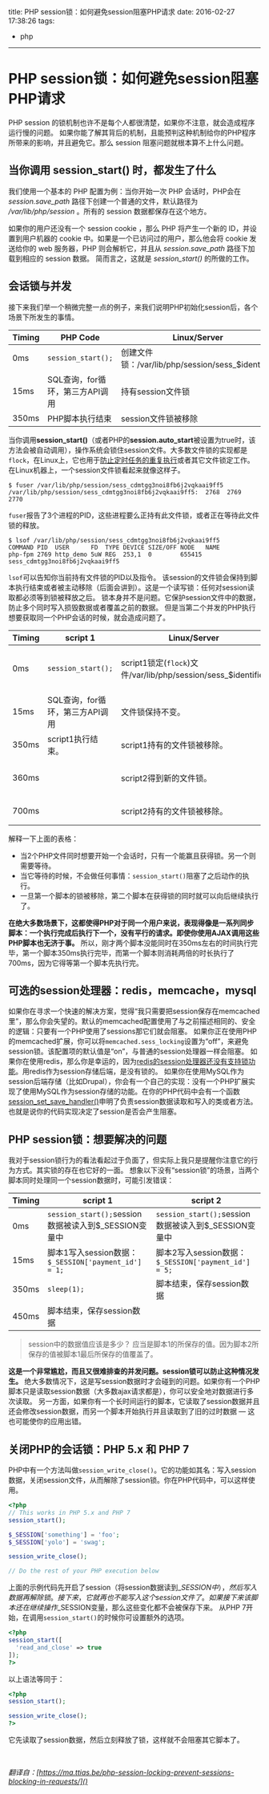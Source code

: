 title: PHP session锁：如何避免session阻塞PHP请求
date: 2016-02-27 17:38:26
tags: 
- php
---
# PHP session锁：如何避免session阻塞PHP请求

PHP session 的锁机制也许不是每个人都很清楚，如果你不注意，就会造成程序运行慢的问题。
如果你能了解其背后的机制，且能预判这种机制给你的PHP程序所带来的影响，并且避免它。那么 session 阻塞问题就根本算不上什么问题。

## 当你调用 session_start() 时，都发生了什么

我们使用一个基本的 PHP 配置为例：当你开始一次 PHP 会话时，PHP会在 *session.save_path* 路径下创建一个普通的文件，默认路径为 */var/lib/php/session* 。所有的 session 数据都保存在这个地方。
<!--more-->

如果你的用户还没有一个 session cookie ，那么 PHP 将产生一个新的 ID，并设置到用户机器的 cookie 中。如果是一个已访问过的用户，那么他会将 cookie 发送给你的 web 服务器，PHP 则会解析它，并且从 *session.save_path* 路径下加载到相应的 session 数据。
简而言之，这就是 *session_start()* 的所做的工作。

## 会话锁与并发

接下来我们举一个稍微完整一点的例子，来我们说明PHP初始化session后，各个场景下所发生的事情。

| Timing | PHP Code             | Linux/Server                             |
| ------ | -------------------- | ---------------------------------------- |
| 0ms    | `session_start();`   | 创建文件锁：/var/lib/php/session/sess_$identifier |
| 15ms   | SQL查询，for循环，第三方API调用 | 持有session文件锁                             |
| 350ms  | PHP脚本执行结束            | session文件锁被移除                            |

当你调用**session_start()**（或者PHP的**session.auto_start**被设置为true时，该方法会被自动调用），操作系统会锁住session文件。大多数文件锁的实现都是`flock`，在Linux上，它也用于[防止定时任务的重复执行](https://ma.ttias.be/prevent-cronjobs-from-overlapping-in-linux/)或者其它文件锁定工作。
在Linux机器上，一个session文件锁看起来就像这样子。

``` 
$ fuser /var/lib/php/session/sess_cdmtgg3noi8fb6j2vqkaai9ff5
/var/lib/php/session/sess_cdmtgg3noi8fb6j2vqkaai9ff5:  2768  2769  2770
```

`fuser`报告了3个进程的PID，这些进程要么正持有此文件锁，或者正在等待此文件锁的释放。

``` 
$ lsof /var/lib/php/session/sess_cdmtgg3noi8fb6j2vqkaai9ff5
COMMAND PID  USER      FD  TYPE DEVICE SIZE/OFF NODE   NAME
php-fpm 2769 http_demo 5uW REG  253,1  0        655415 sess_cdmtgg3noi8fb6j2vqkaai9ff5
```

`lsof`可以告知你当前持有文件锁的PID以及指令。
该session的文件锁会保持到脚本执行结束或者被主动移除（后面会讲到）。这是一个读写锁：任何对session读取都必须等到锁被释放之后。
锁本身并不是问题。它保护session文件中的数据，防止多个同时写入损毁数据或者覆盖之前的数据。
但是当第二个并发的PHP执行想要获取同一个PHP会话的时候，就会造成问题了。

| Timing | script 1             | Linux/Server                             | script 2                                |
| ------ | -------------------- | ---------------------------------------- | --------------------------------------- |
| 0ms    | `session_start();`   | script1锁定(`flock`)文件/var/lib/php/session/sess_$identifier | `session_start();`被调用，但是被锁阻塞。PHP等待锁被移除。 |
| 15ms   | SQL查询，for循环，第三方API调用 | 文件锁保持不变。                                 | 脚本仍然在等待，啥都不做。                           |
| 350ms  | script1执行结束。         | script1持有的文件锁被移除。                        | script2仍然在等待。                           |
| 360ms  |                      | script2得到新的文件锁。                          | script2现在可以执行它的SQL查询，for循环...           |
| 700ms  |                      | script2持有的文件锁被移除。                        | script2执行结束。                            |

解释一下上面的表格：
* 当2个PHP文件同时想要开始一个会话时，只有一个能赢且获得锁。另一个则需要等待。
* 当它等待的时候，不会做任何事情：`session_start()`阻塞了之后动作的执行。
* 一旦第一个脚本的锁被移除，第二个脚本在获得锁的同时就可以向后继续执行了。

**在绝大多数场景下，这都使得PHP对于同一个用户来说，表现得像是一系列同步脚本：一个执行完成后执行下一个，没有平行的请求。即使你使用AJAX调用这些PHP脚本也无济于事。**
所以，刚才两个脚本没能同时在350ms左右的时间执行完毕，第一个脚本350ms执行完毕，而第一个脚本则消耗两倍的时长执行了700ms，因为它得等第一个脚本先执行完。

## 可选的session处理器：redis，memcache，mysql

如果你在寻求一个快速的解决方案，觉得“我只需要把session保存在memcached里”，那么你会失望的。默认的memcached配置使用了与之前描述相同的、安全的逻辑：只要有一个PHP使用了sessions那它们就会阻塞。
如果你正在使用PHP的memcached扩展，你可以将`memcached.sess_locking`设置为“off”，来避免session锁。该配置项的默认值是“on”，与普通的session处理器一样会阻塞。
如果你在使用redis，那么你是幸运的，因为[redis的session处理器还没有支持锁功能](https://github.com/phpredis/phpredis/issues/37)。用redis作为session存储后端，是没有锁的。
如果你在使用MySQL作为session后端存储（比如Drupal），你会有一个自己的实现：没有一个PHP扩展实现了使用MySQL作为session存储的功能。在你的PHP代码中会有一个函数[session_set_save_handler()](https://ma.ttias.be/php-session-locking-prevent-sessions-blocking-in-requests/session_set_save_handler)申明了负责session数据读取和写入的类或者方法。也就是说你的代码实现决定了session是否会产生阻塞。


## PHP session锁：想要解决的问题

我对于session锁行为的看法看起过于负面了，但实际上我只是提醒你注意它的行为方式。其实锁的存在也它好的一面。
想象以下没有“session锁”的场景，当两个脚本同时处理同一个session数据时，可能引发错误：

| Timing | script 1                                 | script 2                                 |
| ------ | ---------------------------------------- | ---------------------------------------- |
| 0ms    | `session_start();`session数据被读入到$_SESSION变量中 | `session_start();`session数据被读入到$_SESSION变量中 |
| 15ms   | 脚本1写入session数据：`$_SESSION['payment_id'] = 1;` | 脚本2写入session数据：`$_SESSION['payment_id'] = 5;` |
| 350ms  | `sleep(1);`                              | 脚本结束，保存session数据                         |
| 450ms  | 脚本结束，保存session数据                         |                                          |

> session中的数据值应该是多少？
> 应当是脚本1的所保存的值。因为脚本2所保存的值被脚本1最后所保存的值覆盖了。

**这是一个非常尴尬，而且又很难排查的并发问题。session锁可以防止这种情况发生。**
绝大多数情况下，这是写session数据时才会碰到的问题。如果你有一个PHP脚本只是读取session数据（大多数ajax请求都是），你可以安全地对数据进行多次读取。
另一方面，如果你有一个长时间运行的脚本，它读取了session数据并且还会修改session数据，而另一个脚本开始执行并且读取到了旧的过时数据 — 这也可能使你的应用出错。

## 关闭PHP的会话锁：PHP 5.x 和 PHP 7

PHP中有一个方法叫做`session_write_close()`。它的功能如其名：写入session数据，关闭session文件，从而解除了session锁。你在PHP代码中，可以这样使用。

```php
<?php
// This works in PHP 5.x and PHP 7
session_start();

$_SESSION['something'] = 'foo';
$_SESSION['yolo'] = 'swag';

session_write_close();

// Do the rest of your PHP execution below
```

上面的示例代码先开启了session（将session数据读到$\_SESSION中），然后写入数据再解除锁。接下来，它就再也不能写入这个session文件了。如果接下来该脚本还在继续操作$\_SESSION变量，那么这些变化都不会被保存下来。
从PHP 7开始，在调用`session_start()`的时候你可设置额外的选项。

```php
<?php
session_start([
  'read_and_close' => true
]);
?>
```

以上语法等同于：

```php
<?php
session_start();

session_write_close();
?>
```

它先读取了session数据，然后立刻释放了锁，这样就不会阻塞其它脚本了。

​	


*翻译自：[https://ma.ttias.be/php-session-locking-prevent-sessions-blocking-in-requests/]()*
